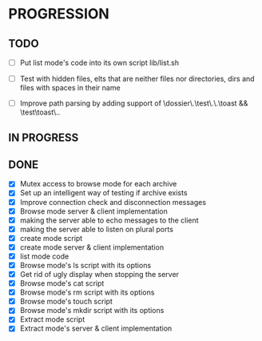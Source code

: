 # PROGRESSION

## TODO
+ [ ] Put list mode's code into its own script lib/list.sh
+ [ ] Test with hidden files, elts that are neither files nor directories, dirs and files with spaces in their name

+ [ ] Improve path parsing by adding support of \dossier\\.\test\\.\\.\toast && \test\toast\\..


## IN PROGRESS

## DONE
+ [X] Mutex access to browse mode for each archive
+ [X] Set up an intelligent way of testing if archive exists
+ [X] Improve connection check and disconnection messages
+ [X] Browse mode server & client implementation
+ [X] making the server able to echo messages to the client
+ [X] making the server able to listen on plural ports
+ [X] create mode script
+ [X] create mode server & client implementation
+ [X] list mode code
+ [X] Browse mode's ls script with its options
+ [X] Get rid of ugly display when stopping the server
+ [X] Browse mode's cat script
+ [X] Browse mode's rm script with its options
+ [X] Browse mode's touch script
+ [X] Browse mode's mkdir script with its options
+ [X] Extract mode script
+ [X] Extract mode's server & client implementation

